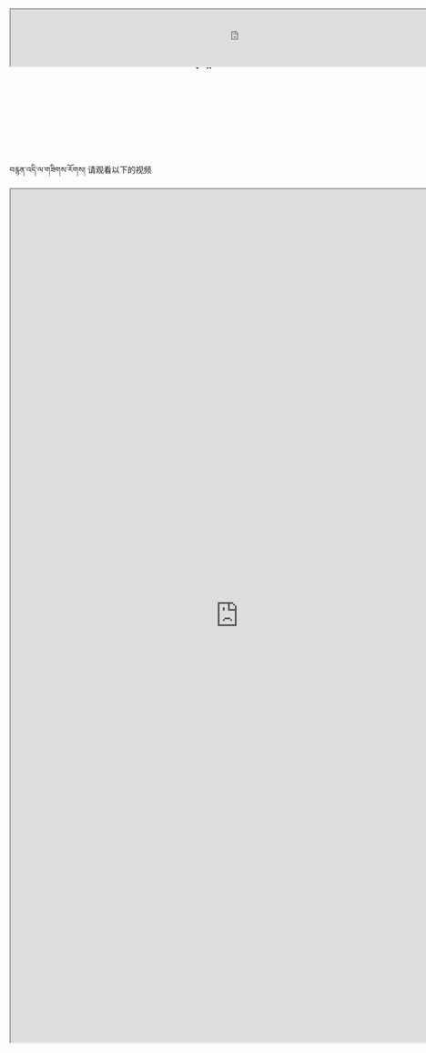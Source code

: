 # PDF24 Creator的介绍 ངོ་སྤྲོད།

<iframe src="https://shimowendang.com/forms/DryQdhWtqGdx63D3/fill?channel=1" style="height:100px;width:800px;overflow:hidden;position: relative;top:-150px"></iframe>


བརྙན་འདི་ལ་གཟིགས་རོགས། 请观看以下的视频

<iframe frameborder="0" src="https://v.qq.com/txp/iframe/player.html?vid=f3275mut6yj" allowFullScreen="true"></iframe>


<iframe src="https://shimowendang.com/forms/5FA92QePrLgG1m12/fill?channel=1" style="height:1500px;width:800px;overflow:hidden;position: relative;top:-156px;bottom:-100px"></iframe>

